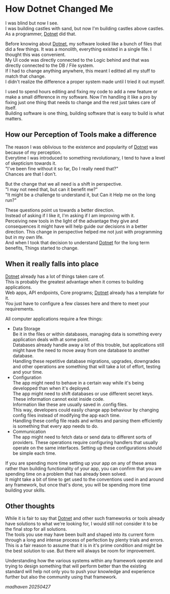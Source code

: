 # How Dotnet Changed Me

I was blind but now I see.  
I was building castles with sand, but now I'm building castles above castles.  
As a programmer, [Dotnet][0] did that.  

Before knowing about [Dotnet][0], my software looked like a bunch of files that did a few things.
It was a monolith, everything existed in a single file. I thought this was convenient.  
My UI code was directly connected to the Logic behind and that was directly connected to the DB / File system.  
If I had to change anything anywhere, this meant I editted all my stuff to match that change.  
I didn't realize the difference a proper system made until I tried it out myself.  

I used to spend hours editing and fixing my code to add a new feature or make a small difference in my software.
Now I'm handling it like a pro by fixing just one thing that needs to change and the rest just takes care of itself.  
Building software is one thing, building software that is easy to build is what matters.

## How our Perception of Tools make a difference

The reason I was oblivious to the existence and popularity of [Dotnet][0] was because of my perception.  
Everytime I was introduced to something revolutionary, I tend to have a level of skepticism towards it.  
"I've been fine without it so far, Do I really need that?"  
Chances are that I don't.  

But the change that we all need is a shift in perspective.  
"I may not need that, but can it benefit me?"  
"It might be a challenge to understand it, but Can it Help me on the long run?"  

These questions point us towards a better direction.  
Instead of asking if I like it, I'm asking if I am improving with it.  
Perceiving new tools in the light of the advantage they give and consequences it might have will help guide our decisions in a better direction. This change in perspective helped me not just with programming but in my own life.  
And when I took that decision to understand [Dotnet][0] for the long term benefits, Things started to change.

## When it really falls into place

[Dotnet][0] already has a lot of things taken care of.  
This is probably the greatest advantage when it comes to building applications.  
Web apps, API endpoints, Core programs; [Dotnet][0] already has a template for it.  
You just have to configure a few classes here and there to meet your requirements.  

All computer applications require a few things:

* Data Storage  
  Be it in the files or within databases, managing data is something every application deals with at some point.  
  Databases already handle away a lot of this trouble, but applications still might have the need to move away from one database to another database.  
  Handling these repetitive database migrations, upgrades, downgrades and other operations are something that will take a lot of effort, testing and your time.  
* Configuration  
  The app might need to behave in a certain way while it's being developped than when it's deployed.  
  The app might need to shift databases or use different secret keys. These information cannot exist inside code.  
  Information like these are usually saved in .config files.  
  This way, developers could easily change app behaviour by changing config files instead of modifying the app each time.  
  Handling these config file reads and writes and parsing them efficiently is something that every app needs to do.  
* Communication  
  The app might need to fetch data or send data to different sorts of providers. These operations require configuring handlers that usually operate on the same interfaces. Setting up these configurations should be simple each time.

If you are spending more time setting up your app on any of these areas rather than building functionality of your app, you can confirm that you are spending time on a problem that has already been solved.  
It might take a bit of time to get used to the conventions used in and around any framework, but once that's done, you will be spending more time building your skills.

## Other thoughts

While it is fair to say that [Dotnet][0] and other such frameworks or tools already have solutions to what we're looking for, I would still not consider it to be the final stop for all solutions.  
The tools you use may have been built and shaped into its current form through a long and intense process of perfection by plenty trials and errors. This is a fair reason to assume that it is in it's prime condition and might be the best solution to use. But there will always be room for improvement.  

Understanding how the various systems within any framework operate and trying to design something that will perform better than the existing standard will help not only you to push your knowledge and experience further but also the community using that framework.

_madhaven_
_20250427_

[0]: https://dotnet.microsoft.com/